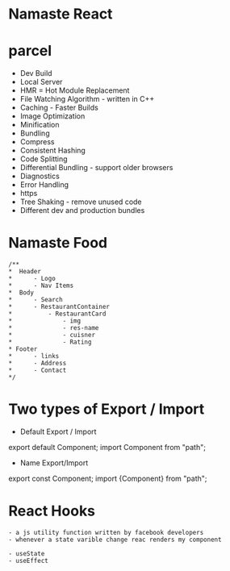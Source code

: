# Namaste React

# parcel

-   Dev Build
-   Local Server
-   HMR = Hot Module Replacement
-   File Watching Algorithm - written in C++
-   Caching - Faster Builds
-   Image Optimization
-   Minification
-   Bundling
-   Compress
-   Consistent Hashing
-   Code Splitting
-   Differential Bundling - support older browsers
-   Diagnostics
-   Error Handling
-   https
-   Tree Shaking - remove unused code
-   Different dev and production bundles

# Namaste Food

    /**
    *  Header
    *      - Logo
    *      - Nav Items
    *  Body
    *      - Search
    *      - RestaurantContainer
    *          - RestaurantCard
    *              - img
    *              - res-name
    *              - cuisner
    *              - Rating
    * Footer
    *      - links
    *      - Address
    *      - Contact
    */

# Two types of Export / Import

-   Default Export / Import

export default Component;
import Component from "path";

-   Name Export/Import

export const Component;
import {Component} from "path";

# React Hooks

    - a js utility function written by facebook developers
    - whenever a state varible change reac renders my component

    - useState
    - useEffect
